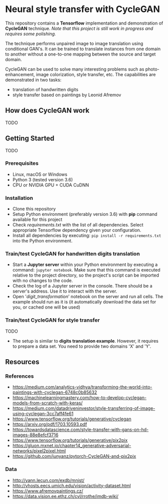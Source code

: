 # Neural style transfer with CycleGAN

This repository contains a **Tensorflow** implementation and demonstration of **CycleGAN** technique. _Note that this project is still work in progress and requires some polishing._

The technique performs unpaired image to image translation using conditional GAN's.  It can be trained to translate instances from one domain to another without a one-to-one mapping between the source and target domain.

CycleGAN can be used to solve many interesting problems such as photo-enhancement, image colorization, style transfer, etc. The capabilities are demonstrated in two tasks:
- translation of handwritten digits
- style transfer based on paintings by Leonid Afremov

## How does CycleGAN work
TODO

## Getting Started
TODO

### Prerequisites
- Linux, macOS or Windows
- Python 3 (tested version 3.6)
- CPU or NVIDIA GPU + CUDA CuDNN

### Installation
- Clone this repository
- Setup Python environment (preferably version 3.6) with **pip** command available for this project
- Check _requirements.txt_ with the list of all dependencies. Select appropriate Tensorflow dependency given your configuration.
- Install all dependencies by executing: `pip install -r requirements.txt` into the Python environment.

### Train/test CycleGAN for handwritten digits translation
- Start a **Jupyter server** within your Python environment by executing a command: `jupyter notebook`. Make sure that this command is executed relative to the project directory, so the project's script can be imported with no changes to the code.
- Check the log of a Jupyter server in the console. There should be a server's address. Use it to interact with the server.
- Open '_digit_transformation_' notebook on the server and run all cells. The example should run as it is (it automatically download the data set for you, or cached one will be used)

### Train/test CycleGAN for style transfer
TODO
- The setup is similar to **digits translation example**. However, it requires to prepare a data set. You need to provide two domains 'X' and 'Y'.

## Resources

### References
- https://medium.com/analytics-vidhya/transforming-the-world-into-paintings-with-cyclegan-6748c0b85632
- https://machinelearningmastery.com/how-to-develop-cyclegan-models-from-scratch-with-keras/
- https://medium.com/datadriveninvestor/style-transferring-of-image-using-cyclegan-3cc7aff4fe61
- https://www.tensorflow.org/tutorials/generative/cyclegan
- https://arxiv.org/pdf/1703.10593.pdf
- https://towardsdatascience.com/style-transfer-with-gans-on-hd-images-88e8efcf3716
- https://www.tensorflow.org/tutorials/generative/pix2pix
- https://gluon.mxnet.io/chapter14_generative-adversarial-networks/pixel2pixel.html
- https://github.com/junyanz/pytorch-CycleGAN-and-pix2pix

### Data
- http://yann.lecun.com/exdb/mnist/
- http://vhosts.eecs.umich.edu/vision/activity-dataset.html
- https://www.afremovpaintings.cz/
- https://data.vision.ee.ethz.ch/cvl/rrothe/imdb-wiki/
